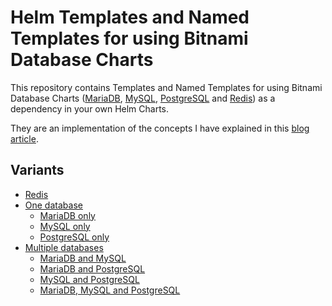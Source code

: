 # Helm Templates and Named Templates for using Bitnami Database Charts

This repository contains Templates and Named Templates for using Bitnami Database Charts ([MariaDB](https://artifacthub.io/packages/helm/bitnami/mariadb), [MySQL](https://artifacthub.io/packages/helm/bitnami/mysql), [PostgreSQL](https://artifacthub.io/packages/helm/bitnami/postgresql) and [Redis](https://artifacthub.io/packages/helm/bitnami/redis)) as a dependency in your own Helm Charts.

They are an implementation of the concepts I have explained in this [blog article](https://blog.knell.it/best-way-to-use-bitnamis-database-helm-charts/).

## Variants

- [Redis](https://github.com/christianknell/helm-templates-for-bitnami/tree/main/redis)
- [One database](https://github.com/christianknell/helm-templates-for-bitnami/tree/main/one-database/)
  - [MariaDB only](https://github.com/christianknell/helm-templates-for-bitnami/tree/main/one-database/mariadb-only)
  - [MySQL only](https://github.com/christianknell/helm-templates-for-bitnami/tree/main/one-database/mysql-only)
  - [PostgreSQL only](https://github.com/christianknell/helm-templates-for-bitnami/tree/main/one-database/postgresql-only)
- [Multiple databases](https://github.com/christianknell/helm-templates-for-bitnami/tree/main/multiple-databases/)
  - [MariaDB and MySQL](https://github.com/christianknell/helm-templates-for-bitnami/tree/main/multiple-databases/mariadb-and-mysql)
  - [MariaDB and PostgreSQL](https://github.com/christianknell/helm-templates-for-bitnami/tree/main/multiple-databases/mariadb-and-postgresql)
  - [MySQL and PostgreSQL](https://github.com/christianknell/helm-templates-for-bitnami/tree/main/multiple-databases/mysql-and-postgresql)
  - [MariaDB, MySQL and PostgreSQL](https://github.com/christianknell/helm-templates-for-bitnami/tree/main/multiple-databases/mariadb-mysql-and-postgresql)
